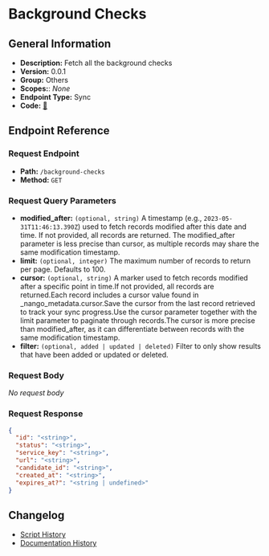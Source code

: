 # Background Checks

## General Information

- **Description:** Fetch all the background checks
- **Version:** 0.0.1
- **Group:** Others
- **Scopes:**: _None_
- **Endpoint Type:** Sync
- **Code:** [🔗](https://github.com/NangoHQ/integration-templates/tree/main/integrations/checkr-partner/syncs/background-checks.ts)


## Endpoint Reference

### Request Endpoint

- **Path:** `/background-checks`
- **Method:** `GET`

### Request Query Parameters

- **modified_after:** `(optional, string)` A timestamp (e.g., `2023-05-31T11:46:13.390Z`) used to fetch records modified after this date and time. If not provided, all records are returned. The modified_after parameter is less precise than cursor, as multiple records may share the same modification timestamp.
- **limit:** `(optional, integer)` The maximum number of records to return per page. Defaults to 100.
- **cursor:** `(optional, string)` A marker used to fetch records modified after a specific point in time.If not provided, all records are returned.Each record includes a cursor value found in _nango_metadata.cursor.Save the cursor from the last record retrieved to track your sync progress.Use the cursor parameter together with the limit parameter to paginate through records.The cursor is more precise than modified_after, as it can differentiate between records with the same modification timestamp.
- **filter:** `(optional, added | updated | deleted)` Filter to only show results that have been added or updated or deleted.

### Request Body

_No request body_

### Request Response

```json
{
  "id": "<string>",
  "status": "<string>",
  "service_key": "<string>",
  "url": "<string>",
  "candidate_id": "<string>",
  "created_at": "<string>",
  "expires_at?": "<string | undefined>"
}
```

## Changelog

- [Script History](https://github.com/NangoHQ/integration-templates/commits/main/integrations/checkr-partner/syncs/background-checks.ts)
- [Documentation History](https://github.com/NangoHQ/integration-templates/commits/main/integrations/checkr-partner/syncs/background-checks.md)

<!-- END  GENERATED CONTENT -->

